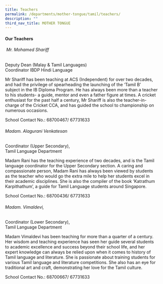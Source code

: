 ```yaml
---
title: Teachers
permalink: /departments/mother-tongue/tamil/teachers/
description: ""
third_nav_title: MOTHER TONGUE
---
```

#### Our Teachers

######  Mr. Mohamed Shariff  
Deputy Dean (Malay & Tamil Languages)  
Coordinator IBDP Hindi Language

Mr Shariff has been teaching at ACS (Independent) for over two decades, and had the privilege of spearheading the launching of the ‘Tamil B’ subject in the IB Diploma Program. He has always been more than a teacher to his students- a guide, mentor and even a father figure at times. A cricket enthusiast for the past half a century, Mr Shariff is also the teacher-in-charge of the Cricket CCA, and has guided the school to championship on numerous occasions.

School Contact No.: 68700467/ 67731633

###### Madam. Alagurani Venkatesan  
Coordinator (Upper Secondary),  
Tamil Language Department

Madam Rani has the teaching experience of two decades, and is the Tamil language coordinator for the Upper Secondary section. A caring and compassionate person, Madam Rani has always been viewed by students as the teacher who would go the extra mile to help her students excel in their academic disciplines. She is also the compiler of the book ‘Katrathum Karpithathum’, a guide for Tamil Language students around Singapore.

School Contact No.: 68700436/ 67731633

###### Madam. Vimaldevi,  
Coordinator (Lower Secondary),  
Tamil Language Department

Madam Vimaldevi has been teaching for more than a quarter of a century. Her wisdom and teaching experience has seen her guide several students to academic excellence and success beyond their school life, and her expert knowledge can always be relied upon when it comes to history of Tamil language and literature. She is passionate about training students for various Tamil language and literature competitions. She also has an eye for traditional art and craft, demonstrating her love for the Tamil culture.

School Contact No.: 68700667/ 67731633